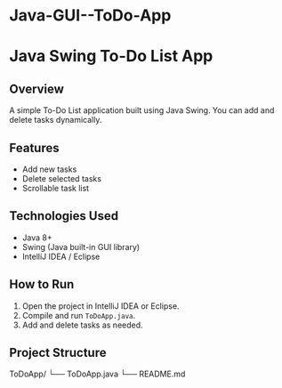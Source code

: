 # Java-GUI--ToDo-App

# Java Swing To-Do List App

## Overview
A simple To-Do List application built using Java Swing.
You can add and delete tasks dynamically.

## Features
- Add new tasks
- Delete selected tasks
- Scrollable task list

## Technologies Used
- Java 8+
- Swing (Java built-in GUI library)
- IntelliJ IDEA / Eclipse

## How to Run
1. Open the project in IntelliJ IDEA or Eclipse.
2. Compile and run `ToDoApp.java`.
3. Add and delete tasks as needed.

## Project Structure 
ToDoApp/
 └── ToDoApp.java
 └── README.md

